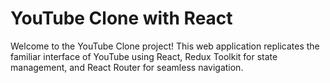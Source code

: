 # YouTube Clone with React
Welcome to the YouTube Clone project! This web application replicates the familiar interface of YouTube using React, Redux Toolkit for state management, and React Router for seamless navigation.
